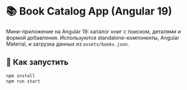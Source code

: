 # 📚 Book Catalog App (Angular 19)

Мини-приложение на Angular 19: каталог книг с поиском, деталями и формой добавления. Используются standalone-компоненты, Angular Material, и загрузка данных из `assets/books.json`.

## 🚀 Как запустить

```bash
npm install
npm run start
